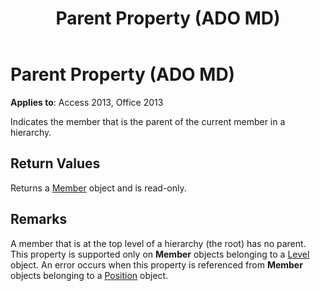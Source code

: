﻿---
title: Parent Property (ADO MD)
TOCTitle: Parent Property (ADO MD)
ms:assetid: 62649da7-d35f-f11f-674c-28ce95abaf20
ms:mtpsurl: https://msdn.microsoft.com/library/JJ249370(v=office.15)
ms:contentKeyID: 48545238
ms.date: 09/18/2015
mtps_version: v=office.15
---

# Parent Property (ADO MD)


**Applies to**: Access 2013, Office 2013

Indicates the member that is the parent of the current member in a hierarchy.

## Return Values

Returns a [Member](member-object-ado-md.md) object and is read-only.

## Remarks

A member that is at the top level of a hierarchy (the root) has no parent. This property is supported only on **Member** objects belonging to a [Level](level-object-ado-md.md) object. An error occurs when this property is referenced from **Member** objects belonging to a [Position](position-object-ado-md.md) object.


